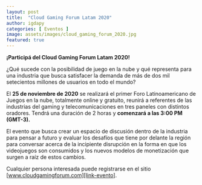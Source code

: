 ```yaml
---
layout: post
title:  "Cloud Gaming Forum Latam 2020"
author: igdapy
categories: [ Eventos ]
image: assets/images/cloud_gaming_forum_2020.jpg
featured: true
---
```

**¡Participá del Cloud Gaming Forum Latam 2020!**

¿Qué sucede con la posibilidad de juego en la nube y qué representa para una industria que busca satisfacer la demanda de más de dos mil setecientos millones de usuarios en todo el mundo?

El **25 de noviembre de 2020** se realizará el primer Foro Latinoamericano de Juegos en la nube, totalmente online y gratuito, reunirá a referentes de las industrias del gaming y telecomunicaciones en tres paneles con distintos oradores. Tendrá una duración de 2 horas y **comenzará a las 3:00 PM (GMT-3).**

El evento que busca crear un espacio de discusión dentro de la industria para pensar a futuro y evaluar los desafíos que tiene por delante la región para conversar acerca de la incipiente disrupción en la forma en que los videojuegos son consumidos y los nuevos modelos de monetización que surgen a raíz de estos cambios.

Cualquier persona interesada puede registrarse en el sitio [www.cloudgamingforum.com][link-evento].


[link-evento]:www.cloudgamingforum.com
